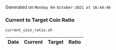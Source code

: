 Generated on `Monday 04-October-2021 at 16:44:46`

### Current to Target Coin Ratio
`current_coin_ratio.sh`

Date|Current|Target|Ratio
---|---|---|---

